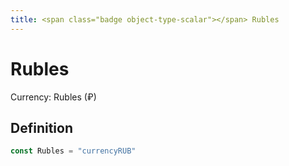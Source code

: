 ```yaml
---
title: <span class="badge object-type-scalar"></span> Rubles
---
```

# <span class="badge object-type-scalar"></span> Rubles

Currency: Rubles (₽)

## Definition

```go
const Rubles = "currencyRUB"
```

